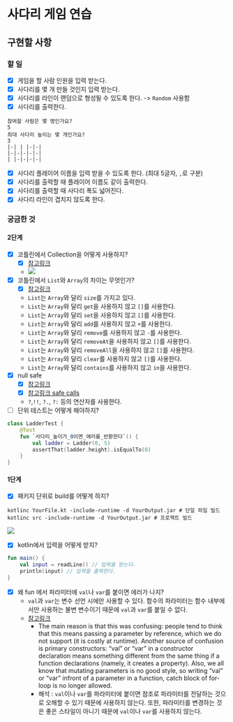 # 사다리 게임 연습
## 구현할 사항
### 할 일
- [x] 게임을 할 사람 인원을 입력 받는다.
- [x] 사다리를 몇 개 만들 것인지 입력 받는다.
- [x] 사다리를 라인이 랜덤으로 형성될 수 있도록 한다. -> `Random` 사용함
- [x] 사다리를 출력한다.

```text
참여할 사람은 몇 명인가요?
5
최대 사다리 높이는 몇 개인가요?
3
|-| | |-|-|
|-|-|-|-|-|
| |-|-|-|-|
```

- [x] 사다리 플레이어 이름을 입력 받을 수 있도록 한다. (최대 5글자, `,`로 구분)
- [x] 사다리를 출력할 때 플레이어 이름도 같이 출력한다.
- [x] 사다리를 출력할 때 사다리 폭도 넓어진다.
- [x] 사다리 라인이 겹치지 않도록 한다.

### 궁금한 것
#### 2단계
- [x] 코틀린에서 Collection을 어떻게 사용하지?
    - [x] [참고링크](https://kotlinlang.org/docs/collections-overview.html)
    - ![](https://kotlinlang.org/docs/images/collections-diagram.png)
- [x] 코틀린에서 `List`와 `Array`의 차이는 무엇인가?
    - [x] [참고링크](https://stackoverflow.com/questions/33727869/what-is-the-difference-between-array-and-list-in-kotlin)
    - `List`는 `Array`와 달리 `size`를 가지고 있다.
    - `List`는 `Array`와 달리 `get`을 사용하지 않고 `[]`를 사용한다.
    - `List`는 `Array`와 달리 `set`을 사용하지 않고 `[]`를 사용한다.
    - `List`는 `Array`와 달리 `add`를 사용하지 않고 `+`를 사용한다.
    - `List`는 `Array`와 달리 `remove`를 사용하지 않고 `-`를 사용한다.
    - `List`는 `Array`와 달리 `removeAt`을 사용하지 않고 `[]`를 사용한다.
    - `List`는 `Array`와 달리 `removeAll`을 사용하지 않고 `[]`를 사용한다.
    - `List`는 `Array`와 달리 `clear`를 사용하지 않고 `[]`를 사용한다.
    - `List`는 `Array`와 달리 `contains`를 사용하지 않고 `in`을 사용한다.
- [x] null safe
    - [x] [참고링크](https://kotlinlang.org/docs/null-safety.html)
    - [x] [참고링크 safe calls](https://kotlinlang.org/docs/null-safety.html#safe-calls)
    - `?`,`!!`, `?.`, `?:` 등의 연산자를 사용한다.
- [ ] 단위 테스트는 어떻게 해야하지?
```kotlin
class LadderTest {
    @Test
    fun `사다리_높이가_0이면_에러를_반환한다`() {
        val ladder = Ladder(0, 5)
        assertThat(ladder.height).isEqualTo(0)
    }
}
```

#### 1단계
- [x] 패키지 단위로 build를 어떻게 하지?
```text
kotlinc YourFile.kt -include-runtime -d YourOutput.jar # 단일 파일 빌드
kotlinc src -include-runtime -d YourOutput.jar # 프로젝트 빌드
```
![](https://3553248446-files.gitbook.io/~/files/v0/b/gitbook-legacy-files/o/assets%2F-M5HOStxvx-Jr0fqZhyW%2F-MM0j1ZIMxf5jSpuWV-F%2F-MM0jIrie0U6EVQ38RQQ%2F01fig01_alt.jpg?alt=media&token=09784519-c4ec-4854-8728-9d0c50869cd0)

- [x] kotlin에서 입력을 어떻게 받지?
```kotlin
fun main() {
    val input = readLine() // 입력을 받는다.
    println(input) // 입력을 출력한다.
}
```

- [x] 왜 fun 에서 파라미터에 `val`나 `var`를 붙이면 에러가 나지?
    - `val`과 `var`는 변수 선언 시에만 사용할 수 있다. 함수의 파라미터는 함수 내부에서만 사용하는 불변 변수이기 때문에 `val`과 `var`를 붙일 수 없다.
    - [참고링크](https://stackoverflow.com/questions/68822461/why-is-var-or-val-not-allowed-in-a-functions-parameter-in-kotlin)
      - The main reason is that this was confusing: people tend to think that this means passing a parameter by reference, which we do not support (it is costly at runtime). Another source of confusion is primary constructors: “val” or “var” in a constructor declaration means something different from the same thing if a function declarations (namely, it creates a property). Also, we all know that mutating parameters is no good style, so writing “val” or “var” infront of a parameter in a function, catch block of for-loop is no longer allowed.
      - 해석 : `val`이나 `var`를 파라미터에 붙이면 참조로 파라미터를 전달하는 것으로 오해할 수 있기 때문에 사용하지 않는다. 또한, 파라미터를 변경하는 것은 좋은 스타일이 아니기 때문에 `val`이나 `var`를 사용하지 않는다.
